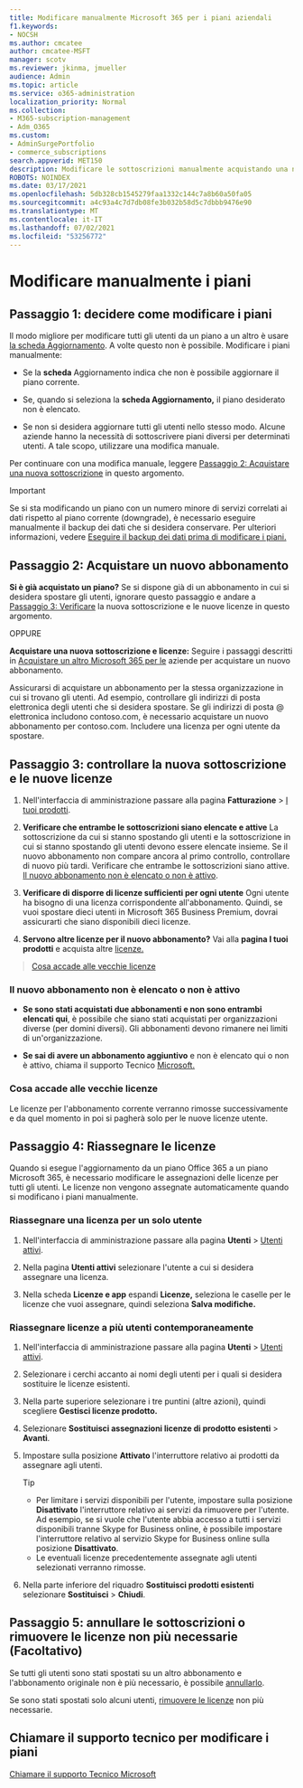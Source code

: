 ```yaml
---
title: Modificare manualmente Microsoft 365 per i piani aziendali
f1.keywords:
- NOCSH
ms.author: cmcatee
author: cmcatee-MSFT
manager: scotv
ms.reviewer: jkinma, jmueller
audience: Admin
ms.topic: article
ms.service: o365-administration
localization_priority: Normal
ms.collection:
- M365-subscription-management
- Adm_O365
ms.custom:
- AdminSurgePortfolio
- commerce_subscriptions
search.appverid: MET150
description: Modificare le sottoscrizioni manualmente acquistando una nuova sottoscrizione e verificando che entrambe le sottoscrizioni siano elencate e attive.
ROBOTS: NOINDEX
ms.date: 03/17/2021
ms.openlocfilehash: 5db328cb1545279faa1332c144c7a8b60a50fa05
ms.sourcegitcommit: a4c93a4c7d7db08fe3b032b58d5c7dbbb9476e90
ms.translationtype: MT
ms.contentlocale: it-IT
ms.lasthandoff: 07/02/2021
ms.locfileid: "53256772"
---
```

# <a name="change-plans-manually"></a>Modificare manualmente i piani

## <a name="step-1-decide-how-to-change-plans"></a>Passaggio 1: decidere come modificare i piani

Il modo migliore per modificare tutti gli utenti da un piano a un altro è usare [la scheda Aggiornamento](upgrade-to-different-plan.md). A volte questo non è possibile. Modificare i piani manualmente:

- Se la **scheda** Aggiornamento indica che non è possibile aggiornare il piano corrente.

- Se, quando si seleziona la **scheda Aggiornamento,** il piano desiderato non è elencato.

- Se non si desidera aggiornare tutti gli utenti nello stesso modo. Alcune aziende hanno la necessità di sottoscrivere piani diversi per determinati utenti. A tale scopo, utilizzare una modifica manuale.

Per continuare con una modifica manuale, leggere [Passaggio 2: Acquistare una nuova sottoscrizione](#step-2-buy-a-new-subscription) in questo argomento.

> [!IMPORTANT]
> Se si sta modificando un piano con un numero minore di servizi correlati ai dati rispetto al piano corrente (downgrade), è necessario eseguire manualmente il backup dei dati che si desidera conservare. Per ulteriori informazioni, vedere [Eseguire il backup dei dati prima di modificare i piani.](back-up-data-before-switching-plans.md)

## <a name="step-2-buy-a-new-subscription"></a>Passaggio 2: Acquistare un nuovo abbonamento

**Si è già acquistato un piano?** Se si dispone già di un abbonamento in cui si desidera spostare gli utenti, ignorare questo passaggio e andare a [Passaggio 3: Verificare](#step-3-check-your-new-subscription-and-licenses) la nuova sottoscrizione e le nuove licenze in questo argomento.

OPPURE

**Acquistare una nuova sottoscrizione e licenze:** Seguire i passaggi descritti in [Acquistare un altro Microsoft 365 per le](../try-or-buy-microsoft-365.md) aziende per acquistare un nuovo abbonamento.

Assicurarsi di acquistare un abbonamento per la stessa organizzazione in cui si trovano gli utenti. Ad esempio, controllare gli indirizzi di posta elettronica degli utenti che si desidera spostare. Se gli indirizzi di posta \@ elettronica includono contoso.com, è necessario acquistare un nuovo abbonamento per contoso.com.
Includere una licenza per ogni utente da spostare.

## <a name="step-3-check-your-new-subscription-and-licenses"></a>Passaggio 3: controllare la nuova sottoscrizione e le nuove licenze

1. Nell'interfaccia di amministrazione passare alla pagina **Fatturazione** \> <a href="https://go.microsoft.com/fwlink/p/?linkid=842054" target="_blank">I tuoi prodotti</a>.

2. **Verificare che entrambe le sottoscrizioni siano elencate e attive** La sottoscrizione da cui si stanno spostando gli utenti e la sottoscrizione in cui si stanno spostando gli utenti devono essere elencate insieme. Se il nuovo abbonamento non compare ancora al primo controllo, controllare di nuovo più tardi. Verificare che entrambe le sottoscrizioni siano attive. [Il nuovo abbonamento non è elencato o non è attivo](#the-new-subscription-isnt-listed-or-isnt-active).

3. **Verificare di disporre di licenze sufficienti per ogni utente** Ogni utente ha bisogno di una licenza corrispondente all'abbonamento. Quindi, se vuoi spostare dieci utenti in Microsoft 365 Business Premium, dovrai assicurarti che siano disponibili dieci licenze.

4. **Servono altre licenze per il nuovo abbonamento?**
   Vai alla **pagina I tuoi prodotti** e acquista altre [licenze.](../licenses/buy-licenses.md)

> [Cosa accade alle vecchie licenze](#what-about-the-old-licenses)

### <a name="the-new-subscription-isnt-listed-or-isnt-active"></a>Il nuovo abbonamento non è elencato o non è attivo

- **Se sono stati acquistati due abbonamenti e non sono entrambi elencati qui**, è possibile che siano stati acquistati per organizzazioni diverse (per domini diversi). Gli abbonamenti devono rimanere nei limiti di un'organizzazione.

- **Se sai di avere un abbonamento aggiuntivo** e non è elencato qui o non è attivo, chiama il supporto Tecnico [Microsoft.](../../business-video/get-help-support.md)

### <a name="what-about-the-old-licenses"></a>Cosa accade alle vecchie licenze

Le licenze per l'abbonamento corrente verranno rimosse successivamente e da quel momento in poi si pagherà solo per le nuove licenze utente.

## <a name="step-4-reassign-licenses"></a>Passaggio 4: Riassegnare le licenze

Quando si esegue l'aggiornamento da un piano Office 365 a un piano Microsoft 365, è necessario modificare le assegnazioni delle licenze per tutti gli utenti. Le licenze non vengono assegnate automaticamente quando si modificano i piani manualmente.

### <a name="reassign-a-license-for-one-user"></a>Riassegnare una licenza per un solo utente

1. Nell'interfaccia di amministrazione passare alla pagina **Utenti** \> <a href="https://go.microsoft.com/fwlink/p/?linkid=834822" target="_blank">Utenti attivi</a>.

2. Nella pagina **Utenti attivi** selezionare l'utente a cui si desidera assegnare una licenza.

3. Nella scheda **Licenze e app** espandi **Licenze,** seleziona le caselle per le licenze che vuoi assegnare, quindi seleziona **Salva modifiche.**

### <a name="reassign-licenses-for-multiple-users-at-once"></a>Riassegnare licenze a più utenti contemporaneamente

1. Nell'interfaccia di amministrazione passare alla pagina **Utenti** \> <a href="https://go.microsoft.com/fwlink/p/?linkid=834822" target="_blank">Utenti attivi</a>.

2. Selezionare i cerchi accanto ai nomi degli utenti per i quali si desidera sostituire le licenze esistenti.

3. Nella parte superiore selezionare i tre puntini (altre azioni), quindi scegliere **Gestisci licenze prodotto.**

4. Selezionare **Sostituisci assegnazioni licenze di prodotto esistenti** \> **Avanti**.

5. Impostare sulla posizione **Attivato** l'interruttore relativo ai prodotti da assegnare agli utenti.

    > [!TIP]
    > - Per limitare i servizi disponibili per l'utente, impostare sulla posizione **Disattivato** l'interruttore relativo ai servizi da rimuovere per l'utente. Ad esempio, se si vuole che l'utente abbia accesso a tutti i servizi disponibili tranne Skype for Business online, è possibile impostare l'interruttore relativo al servizio Skype for Business online sulla posizione **Disattivato**.
    > - Le eventuali licenze precedentemente assegnate agli utenti selezionati verranno rimosse.

6. Nella parte inferiore del riquadro **Sostituisci prodotti esistenti** selezionare **Sostituisci** \> **Chiudi**.

## <a name="step-5-cancel-subscriptions-or-remove-licenses-that-you-no-longer-need-optional"></a>Passaggio 5: annullare le sottoscrizioni o rimuovere le licenze non più necessarie (Facoltativo)

Se tutti gli utenti sono stati spostati su un altro abbonamento e l'abbonamento originale non è più necessario, è possibile [annullarlo](cancel-your-subscription.md).

Se sono stati spostati solo alcuni utenti, [rimuovere le licenze](../licenses/buy-licenses.md) non più necessarie.

## <a name="call-support-to-help-you-change-plans"></a>Chiamare il supporto tecnico per modificare i piani
[Chiamare il supporto Tecnico Microsoft](../../business-video/get-help-support.md)
